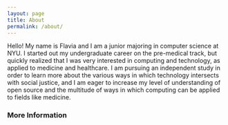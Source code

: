 ```yaml
---
layout: page
title: About
permalink: /about/
---
```


Hello! My name is Flavia and I am a junior majoring in computer science at NYU. I started out my undergraduate career on the pre-medical track, but quickly realized that I was very interested in computing and technology, as applied to medicine and healthcare. I am pursuing an independent study in order to learn more about the various ways in which technology intersects with social justice, and I am eager to increase my level of understanding of open source and the multitude of ways in which computing can be applied to fields like medicine. 

### More Information

